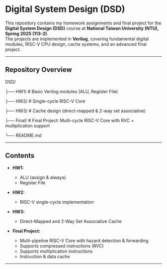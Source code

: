 # Digital System Design (DSD)

This repository contains my homework assignments and final project for the **Digital System Design (DSD)** course at **National Taiwan University (NTU), Spring 2025 (113-2)**.  
The projects are implemented in **Verilog**, covering fundamental digital modules, RISC-V CPU design, cache systems, and an advanced final project.

---

## Repository Overview

DSD/

├── HW1/ # Basic Verilog modules (ALU, Register File)

├── HW2/ # Single-cycle RISC-V Core

├── HW3/ # Cache design (direct-mapped & 2-way set associative)

├── Final/ # Final Project: Multi-cycle RISC-V Core with RVC + multiplication support

└── README.md

---

## Contents

- **HW1:**  
  - ALU (assign & always)  
  - Register File

- **HW2:**  
  - RISC-V single-cycle implementation

- **HW3:**  
  - Direct-Mapped and 2-Way Set Associative Cache

- **Final Project:**  
  - Multi-pipeline RISC-V Core with hazard detection & forwarding
  - Supports compressed instructions (RVC)  
  - Supports multiplication instructions
  - Instruction & data cache

---
